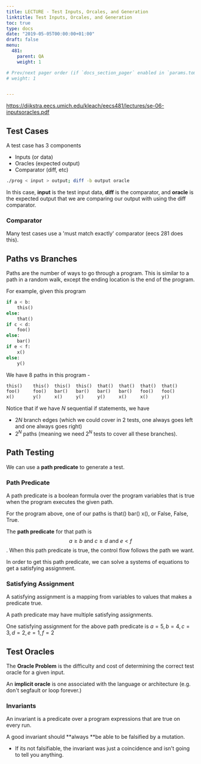 ```yaml
---
title: LECTURE - Test Inputs, Orcales, and Generation 
linktitle: Test Inputs, Orcales, and Generation
toc: true
type: docs
date: "2019-05-05T00:00:00+01:00"
draft: false
menu:
  481:
    parent: QA
    weight: 1

# Prev/next pager order (if `docs_section_pager` enabled in `params.toml`)
# weight: 1


---
```


https://dijkstra.eecs.umich.edu/kleach/eecs481/lectures/se-06-inputsoracles.pdf

## Test Cases

A test case has 3 components

- Inputs (or data)
- Oracles (expected output)
- Comparator (diff, etc)

```bash
./prog < input > output; diff -b output oracle
```

In this case, **input** is the test input data, **diff** is the comparator, and **oracle** is the expected output that we are comparing our output with using the diff comparator.

### Comparator

Many test cases use a 'must match exactly' comparator (eecs 281 does this).

## Paths vs Branches

Paths are the number of ways to go through a program. This is similar to a path in a random walk, except the ending location is the end of the program. 

For example, given this program

```python
if a < b:
    this()
else: 
    that()
if c < d:
    foo()
else:
    bar()
if e < f:
    x()
else:
    y()
```

We have 8 paths in this program - 

```python
this()    this()  this()  this()  that()  that()  that()  that()
foo()     foo()	  bar()	  bar()	  bar()	  bar()   foo()	  foo()
x()		  y()     x()	  y()	  y()     x()     x()     y()
```

Notice that if we have $N$ sequential if statements, we have

- $2N$ branch edges (which we could cover in 2 tests, one always goes left and one always goes right)
- $2^N$ paths (meaning we need $2^N$ tests to cover all these branches).

## Path Testing

We can use a **path predicate** to generate a test. 

### Path Predicate

A path predicate is a boolean formula over the program variables that is true when the program executes the given path.

For the program above, one of our paths is that() bar() x(), or False, False, True.

The **path predicate** for that path is $$a\geq b \text{ and } c \geq d \text{ and } e < f$$. When this path predicate is true, the control flow follows the path we want.

In order to get this path predicate, we can solve a systems of equations to get a satisfying assignment.

### Satisfying Assignment

A satisfying assignment is a mapping from variables to values that makes a predicate true.

A path predicate may have multiple satisfying assignments. 

One satisfying assignment for the above path predicate is $a=5,b=4,c=3,d=2,e=1,f=2$

## Test Oracles

The **Oracle Problem** is the difficulty and cost of determining the correct test oracle for a given input.

An **implicit oracle** is one associated with the language or architecture (e.g. don't segfault or loop forever.)

### Invariants

An invariant is a predicate over a program expressions that are true on every run. 

A good invariant should **always **be able to be falsified by a mutation. 

- If its not falsifiable, the invariant was just a coincidence and isn't going to tell you anything.